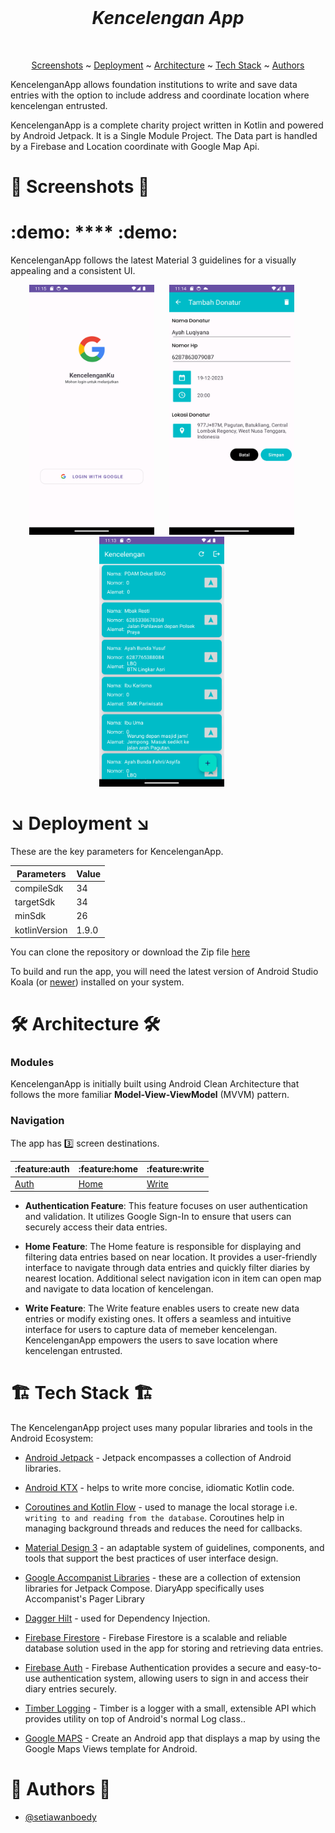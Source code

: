 <br />
<div align="center">
<h1 align = "center">
<b><i>Kencelengan App</i></b>
</h1>
  <p align="center">
<br />


[Screenshots](#camera_flash-screenshots-camera_flash) ~
[Deployment](#arrow_lower_right-deployment-arrow_lower_right) ~
[Architecture](#hammer_and_wrench-architecture-hammer_and_wrench) ~
[Tech Stack](#building_construction-tech-stack-building_construction) ~
[Authors](#memo-authors-memo) 
 
</div>
    
KencelenganApp allows foundation institutions to write and save data entries with the option to include address and coordinate location where kencelengan entrusted. 

KencelenganApp is a complete charity project written in Kotlin and powered by Android Jetpack. It is a Single Module Project. The Data part is handled by a Firebase and Location coordinate with Google Map Api.

# :camera_flash: **Screenshots** :camera_flash:
# :demo: **** :demo:
KencelenganApp follows the latest Material 3 guidelines for a visually appealing and a consistent UI.

<p align="center">
<img img width="200" height="400" src="./screenshot/Screenshot_20240725_191556.png"> &nbsp;&nbsp;&nbsp;&nbsp;
<img img width="200" height="400" src="./screenshot/Screenshot_20240725_191443.png"> &nbsp;&nbsp;&nbsp;&nbsp;   
<img img width="200" height="400" src="./screenshot/Screenshot_20240725_191349.png"> &nbsp;&nbsp;&nbsp;&nbsp; 

</p>

# :arrow_lower_right: Deployment :arrow_lower_right:
These are the key parameters for KencelenganApp.

| Parameters     | Value |
|----------------|-------|
| compileSdk     | 34    |
| targetSdk      | 34    |
| minSdk         | 26    |
| kotlinVersion  | 1.9.0 |

You can clone the repository or download the Zip file [here](https://github.com/setiawanboedy/kencelengan)

To build and run the app, you will need the latest version of Android Studio Koala (or [newer](https://developer.android.com/studio/)) installed on your system.
# :hammer_and_wrench: Architecture :hammer_and_wrench:
### Modules

KencelenganApp is initially built using Android Clean Architecture that follows the more familiar   **Model-View-ViewModel** (MVVM) pattern.

### Navigation
The app has :three: screen destinations.

| :feature:auth                       | :feature:home                       | :feature:write                      |
|-------------------------------------|-------------------------------------|-------------------------------------|
| [Auth](#demo-screenshots-demo)       | [Home](#demo-screenshots-demo)     | [Write](#demo-screenshots-demo)     |

- **Authentication Feature**: This feature focuses on user authentication and validation. It utilizes Google Sign-In to ensure that users can securely access their data entries.

- **Home Feature**: The Home feature is responsible for displaying and filtering data entries based on near location. It provides a user-friendly interface to navigate through data entries and quickly filter diaries by nearest location. Additional select navigation icon in item can open map and navigate to data location of kencelengan.

- **Write Feature**: The Write feature enables users to create new data entries or modify existing ones. It offers a seamless and intuitive interface for users to capture data of memeber kencelengan. KencelenganApp empowers the users to save location where kencelengan entrusted.

# :building_construction: Tech Stack :building_construction:

The KencelenganApp project uses many popular libraries and tools in the Android Ecosystem:

* [Android Jetpack](https://developer.android.com/jetpack) - Jetpack encompasses a collection of Android libraries.
* [Android KTX](https://developer.android.com/kotlin/ktx) - helps to write more concise, idiomatic Kotlin code.

* [Coroutines and Kotlin Flow](https://kotlinlang.org/docs/reference/coroutines-overview.html) - used to manage the local storage i.e. `writing to and reading from the database`. Coroutines help in managing background threads and reduces the need for callbacks.
* [Material Design 3](https://m3.material.io/) - an adaptable system of guidelines, components, and tools that support the best practices of user interface design.
* [Google Accompanist Libraries](https://github.com/google/accompanist) - these are a collection of extension libraries for Jetpack Compose. DiaryApp specifically uses Accompanist's Pager Library
* [Dagger Hilt](https://dagger.dev/hilt/) - used for Dependency Injection.

* [Firebase Firestore](https://firebase.google.com/docs/firestore/android/start) -  Firebase Firestore is a scalable and reliable database solution used in the app for storing and retrieving data entries.
* [Firebase Auth](https://firebase.google.com/docs/auth/android/start) - Firebase Authentication provides a secure and easy-to-use authentication system, allowing users to sign in and access their diary entries securely.
* [Timber Logging](https://github.com/JakeWharton/timber) - Timber is a logger with a small, extensible API which provides utility on top of Android's normal Log class..

* [Google MAPS](https://developers.google.com/maps/documentation/android-sdk/start) - Create an Android app that displays a map by using the Google Maps Views template for Android.

# :memo: Authors :memo:
- [@setiawanboedy](https://github.com/setiawanboedy)
